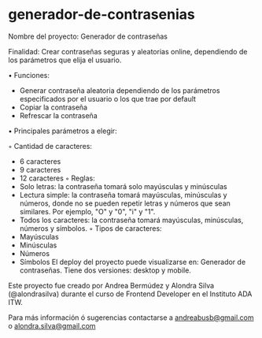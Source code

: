 # generador-de-contrasenias

Nombre del proyecto: Generador de contraseñas

Finalidad: Crear contraseñas seguras y aleatorias online, dependiendo de los parámetros que elija el usuario.

• Funciones:
- Generar contraseña aleatoria dependiendo de los parámetros especificados por el usuario o los que trae por default
- Copiar la contraseña
- Refrescar la contraseña

• Principales parámetros a elegir:

◦ Cantidad de caracteres:
   - 6 caracteres
   - 9 caracteres
   - 12 caracteres
◦ Reglas:
   - Solo letras: la contraseña tomará solo mayúsculas y minúsculas
   - Lectura simple: la contraseña tomará mayúsculas, minúsculas y números, donde no se pueden repetir letras y números que sean similares. Por ejemplo, "O" y "0", "i" y "1".
   - Todos los caracteres: la contraseña tomará mayúsculas, minúsculas, números y símbolos.
◦ Tipos de caracteres:
   - Mayúsculas
   - Minúsculas
   - Números
   - Símbolos
El deploy del proyecto puede visualizarse en: Generador de contraseñas. Tiene dos versiones: desktop y mobile.

Este proyecto fue creado por Andrea Bermúdez y Alondra Silva (@alondrasilva) durante el curso de Frontend Developer en el Instituto ADA ITW.

Para más información ó sugerencias contactarse a andreabusb@gmail.com o alondra.silva@gmail.com

